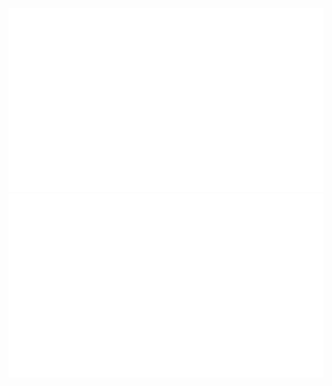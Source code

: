 ![](https://github.com/paxtonfitzpatrick/paxtonfitzpatrick/blob/main/generated/overview.svg)
![](https://github.com/paxtonfitzpatrick/paxtonfitzpatrick/blob/main/generated/languages.svg)
